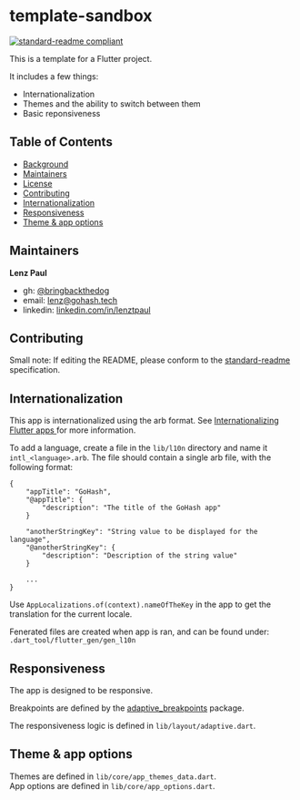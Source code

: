 # template-sandbox

[![standard-readme compliant](https://img.shields.io/badge/standard--readme-OK-green.svg?style=flat-square)](https://github.com/RichardLitt/standard-readme)

This is a template for a Flutter project. 

It includes a few things:
- Internationalization 
- Themes and the ability to switch between them
- Basic reponsiveness



## Table of Contents

- [Background](#background)
- [Maintainers](#maintainers)
- [License](#license)
- [Contributing](#contributing)
- [Internationalization](#Internationalization)
- [Responsiveness](#Responsiveness)
- [Theme & app options](#Theme-&-app-options)

<!-- - [Security](#security) -->
<!-- - [Install](#install) -->
<!-- - [Usage](#usage) -->
<!-- - [API](#api) -->

<!-- ## Security -->

<!-- ## Background -->

<!-- TODO: Fill out this section. -->


<!-- ## Install

```
``` -->

<!-- ## Usage

```
``` -->


## Maintainers

**Lenz Paul**  
- gh: [@bringbackthedog](https://github.com/bringbackthedog/)    
- email: [lenz@gohash.tech](mailto:bringbackthedog@gmail.com)  
- linkedin: [linkedin.com/in/lenztpaul](https://www.linkedin.com/in/lenztpaul/)  



<!-- TODO: License -->
<!-- ## License -->


## Contributing
Small note: If editing the README, please conform to the [standard-readme](https://github.com/RichardLitt/standard-readme) specification.


## Internationalization

This app is internationalized using the arb format. See [Internationalizing Flutter apps
](https://docs.flutter.dev/development/accessibility-and-localization/internationalization#adding-your-own-localized-messages) for more information.

To add a language, create a file in the `lib/l10n` directory and name it `intl_<language>.arb`. The file should contain a single arb file, with the following format:

```
{
    "appTitle": "GoHash",
    "@appTitle": {
        "description": "The title of the GoHash app"
    }

    "anotherStringKey": "String value to be displayed for the language",
    "@anotherStringKey": {
        "description": "Description of the string value"
    }

    ...
}
```
Use `AppLocalizations.of(context).nameOfTheKey` in the app to get the translation for the current locale. 

Fenerated files are created when app is ran, and can be found under: `.dart_tool/flutter_gen/gen_l10n`

## Responsiveness

The app is designed to be responsive. 

Breakpoints are defined by the [adaptive_breakpoints](https://pub.dev/packages/adaptive_breakpoints) package.


The responsiveness logic is defined in `lib/layout/adaptive.dart`.
<!-- The responsiveness is defined by the [responsive_builder](https://pub.dev/packages/responsive_builder) package. -->


## Theme & app options

Themes are defined in `lib/core/app_themes_data.dart`.   
App options are defined in `lib/core/app_options.dart`.
